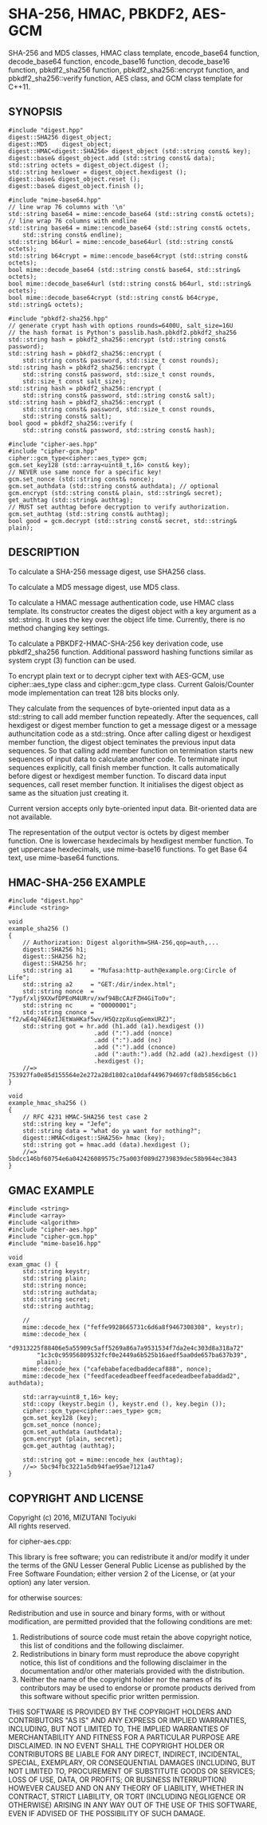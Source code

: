 SHA-256, HMAC, PBKDF2, AES-GCM
==========================

SHA-256 and MD5 classes, HMAC class template,
encode\_base64 function, decode\_base64 function,
encode\_base16 function, decode\_base16 function,
pbkdf2\_sha256 function,
pbkdf2\_sha256::encrypt function, and pbkdf2\_sha256::verify function,
AES class, and GCM class template
for C++11.

SYNOPSIS
--------

    #include "digest.hpp"
    digest::SHA256 digest_object;
    digest::MD5    digest_object;
    digest::HMAC<digest::SHA256> digest_object (std::string const& key);
    digest::base& digest_object.add (std::string const& data);
    std::string octets = digest_object.digest ();
    std::string hexlower = digest_object.hexdigest ();
    digest::base& digest_object.reset ();
    digest::base& digest_object.finish ();

    #include "mime-base64.hpp"
    // line wrap 76 columns with '\n'
    std::string base64 = mime::encode_base64 (std::string const& octets);
    // line wrap 76 columns with endline
    std::string base64 = mime::encode_base64 (std::string const& octets,
        std::string const& endline);
    std::string b64url = mime::encode_base64url (std::string const& octets);
    std::string b64crypt = mime::encode_base64crypt (std::string const& octets);
    bool mime::decode_base64 (std::string const& base64, std::string& octets);
    bool mime::decode_base64url (std::string const& b64url, std::string& octets);
    bool mime::decode_base64crypt (std::string const& b64crype, std::string& octets);

    #include "pbkdf2-sha256.hpp"
    // generate crypt hash with options rounds=6400U, salt_size=16U
    // the hash format is Python's passlib.hash.pbkdf2.pbkdf2_sha256
    std::string hash = pbkdf2_sha256::encrypt (std::string const& password);
    std::string hash = pbkdf2_sha256::encrypt (
        std::string const& password, std::size_t const rounds);
    std::string hash = pbkdf2_sha256::encrypt (
        std::string const& password, std::size_t const rounds,
        std::size_t const salt_size);
    std::string hash = pbkdf2_sha256::encrypt (
        std::string const& password, std::string const& salt);
    std::string hash = pbkdf2_sha256::encrypt (
        std::string const& password, std::size_t const rounds,
        std::string const& salt);
    bool good = pbkdf2_sha256::verify (
        std::string const& password, std::string const& hash);

    #include "cipher-aes.hpp"
    #include "cipher-gcm.hpp"
    cipher::gcm_type<cipher::aes_type> gcm;
    gcm.set_key128 (std::array<uint8_t,16> const& key);
    // NEVER use same nonce for a specific key!
    gcm.set_nonce (std::string const& nonce);
    gcm.set_authdata (std::string const& authdata); // optional
    gcm.encrypt (std::string const& plain, std::string& secret);
    get_authtag (std::string& authtag);
    // MUST set authtag before decryption to verify authorization.
    gcm.set_authtag (std::string const& authtag);
    bool good = gcm.decrypt (std::string const& secret, std::string& plain);

DESCRIPTION
-----------

To calculate a SHA-256 message digest, use SHA256 class.

To calculate a MD5 message digest, use MD5 class.

To calculate a HMAC message authentication code, use HMAC class
template. Its constructor creates the digest object with
a key argument as a std::string. It uses the key over the
object life time. Currently, there is no method changing key
settings.

To calculate a PBKDF2-HMAC-SHA-256 key derivation code,
use pbkdf2_sha256 function. Additional password hashing
functions similar as system crypt (3) function can be used.

To encrypt plain text or to decrypt cipher text with AES-GCM,
use cipher::aes\_type class and cipher::gcm\_type class.
Current Galois/Counter mode implementation can treat
128 bits blocks only.

They calculate from the sequences of byte-oriented input data
as a std::string to call add member function repeatedly.
After the sequences, call hexdigest or digest member function
to get a message digest or a message authuncitation code
as a std::string. Once after calling digest or hexdigest member
function, the digest object teminates the previous input data
sequences. So that calling add member function on termination
starts new sequences of input data to calculate another code.
To terminate input sequences explicitly, call finish member
function. It calls automatically before digest or hexdigest
member function. To discard data input sequences, call reset
member function. It initialises the digest object as same as
the situation just creating it.

Current version accepts only byte-oriented input data.
Bit-oriented data are not available.

The representation of the output vector is octets by digest
member function. One is lowercase hexdecimals by hexdigest
member function. To get uppercase hexdecimals, use mime-base16
functions. To get Base 64 text, use mime-base64 functions.

HMAC-SHA-256 EXAMPLE
------------------

    #include "digest.hpp"
    #include <string>
    
    void
    example_sha256 ()
    {
        // Authorization: Digest algorithm=SHA-256,qop=auth,...
        digest::SHA256 h1;
        digest::SHA256 h2;
        digest::SHA256 hr;
        std::string a1     = "Mufasa:http-auth@example.org:Circle of Life";
        std::string a2     = "GET:/dir/index.html";
        std::string nonce  = "7ypf/xlj9XXwfDPEoM4URrv/xwf94BcCAzFZH4GiTo0v";
        std::string nc     = "00000001";
        std::string cnonce = "f2/wE4q74E6zIJEtWaHKaf5wv/H5QzzpXusqGemxURZJ";
        std::string got = hr.add (h1.add (a1).hexdigest ())
                            .add (":").add (nonce)
                            .add (":").add (nc)
                            .add (":").add (cnonce)
                            .add (":auth:").add (h2.add (a2).hexdigest ())
                            .hexdigest ();
        //=> 753927fa0e85d155564e2e272a28d1802ca10daf4496794697cf8db5856cb6c1
    }

    void
    example_hmac_sha256 ()
    {
        // RFC 4231 HMAC-SHA256 test case 2
        std::string key = "Jefe";
        std::string data = "what do ya want for nothing?";
        digest::HMAC<digest::SHA256> hmac (key);
        std::string got = hmac.add (data).hexdigest ();
        //=> 5bdcc146bf60754e6a042426089575c75a003f089d2739839dec58b964ec3843
    }

GMAC EXAMPLE
----------

    #include <string>
    #include <array>
    #include <algorithm>
    #include "cipher-aes.hpp"
    #include "cipher-gcm.hpp"
    #include "mime-base16.hpp"

    void
    exam_gmac () {
        std::string keystr;
        std::string plain;
        std::string nonce;
        std::string authdata;
        std::string secret;
        std::string authtag;

        // 
        mime::decode_hex ("feffe9928665731c6d6a8f9467308308", keystr);
        mime::decode_hex (
            "d9313225f88406e5a55909c5aff5269a86a7a9531534f7da2e4c303d8a318a72"
            "1c3c0c95956809532fcf0e2449a6b525b16aedf5aa0de657ba637b39",
            plain);
        mime::decode_hex ("cafebabefacedbaddecaf888", nonce);
        mime::decode_hex ("feedfacedeadbeeffeedfacedeadbeefabaddad2", authdata);

        std::array<uint8_t,16> key;
        std::copy (keystr.begin (), keystr.end (), key.begin ());
        cipher::gcm_type<cipher::aes_type> gcm;
        gcm.set_key128 (key);
        gcm.set_nonce (nonce);
        gcm.set_authdata (authdata);
        gcm.encrypt (plain, secret);
        gcm.get_authtag (authtag);

        std::string got = mime::encode_hex (authtag);
        //=> 5bc94fbc3221a5db94fae95ae7121a47
    }

COPYRIGHT AND LICENSE
---------------------

Copyright (c) 2016, MIZUTANI Tociyuki  
All rights reserved.

for cipher-aes.cpp:

This library is free software; you can redistribute it and/or
modify it under the terms of the GNU Lesser General Public
License as published by the Free Software Foundation; either
version 2 of the License, or (at your option) any later version.

for otherwise sources:

Redistribution and use in source and binary forms, with or without
modification, are permitted provided that the following conditions are met:

 1. Redistributions of source code must retain the above copyright notice,
    this list of conditions and the following disclaimer.
 2. Redistributions in binary form must reproduce the above copyright
    notice, this list of conditions and the following disclaimer in the
    documentation and/or other materials provided with the distribution.
 3. Neither the name of the copyright holder nor the names of its
    contributors may be used to endorse or promote products derived from
    this software without specific prior written permission.

THIS SOFTWARE IS PROVIDED BY THE COPYRIGHT HOLDERS AND CONTRIBUTORS
"AS IS" AND ANY EXPRESS OR IMPLIED WARRANTIES, INCLUDING, BUT NOT
LIMITED TO, THE IMPLIED WARRANTIES OF MERCHANTABILITY AND FITNESS FOR
A PARTICULAR PURPOSE ARE DISCLAIMED. IN NO EVENT SHALL THE COPYRIGHT
HOLDER OR CONTRIBUTORS BE LIABLE FOR ANY DIRECT, INDIRECT, INCIDENTAL,
SPECIAL, EXEMPLARY, OR CONSEQUENTIAL DAMAGES (INCLUDING, BUT NOT LIMITED
TO, PROCUREMENT OF SUBSTITUTE GOODS OR SERVICES; LOSS OF USE, DATA, OR
PROFITS; OR BUSINESS INTERRUPTION) HOWEVER CAUSED AND ON ANY THEORY OF
LIABILITY, WHETHER IN CONTRACT, STRICT LIABILITY, OR TORT (INCLUDING
NEGLIGENCE OR OTHERWISE) ARISING IN ANY WAY OUT OF THE USE OF THIS
SOFTWARE, EVEN IF ADVISED OF THE POSSIBILITY OF SUCH DAMAGE.
